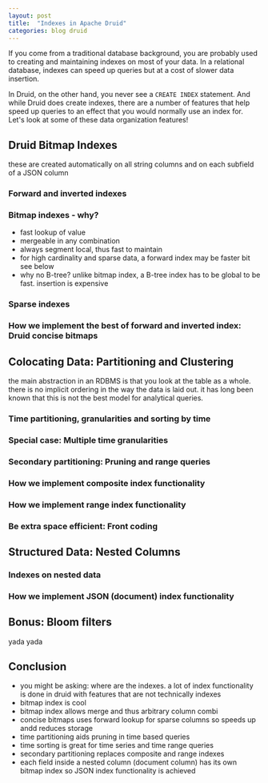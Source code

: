 ```yaml
---
layout: post
title:  "Indexes in Apache Druid"
categories: blog druid
---
```


If you come from a traditional database background, you are probably used to creating and maintaining indexes on most of your data. In a relational database, indexes can speed up queries but at a cost of slower data insertion.

In Druid, on the other hand, you never see a `CREATE INDEX` statement. And while Druid does create indexes, there are a number of features that help speed up queries to an effect that you would normally use an index for. Let's look at some of these data organization features!

## Druid Bitmap Indexes

these are created automatically on all string columns and on each subfield of a JSON column

### Forward and inverted indexes

### Bitmap indexes - why?

- fast lookup of value
- mergeable in any combination
- always segment local, thus fast to maintain
- for high cardinality and sparse data, a forward index may be faster bit see below
- why no B-tree? unlike bitmap index, a B-tree index has to be global to be fast. insertion is expensive

### Sparse indexes

### How we implement the best of forward and inverted index: Druid concise bitmaps


## Colocating Data: Partitioning and Clustering

the main abstraction in an RDBMS is that you look at the table as a whole. there is no implicit ordering in the way the data is laid out. it has long been known that this is not the best model for analytical queries. 

### Time partitioning, granularities and sorting by time

### Special case: Multiple time granularities

### Secondary partitioning: Pruning and range queries

### How we implement composite index functionality

### How we implement range index functionality

### Be extra space efficient: Front coding


## Structured Data: Nested Columns

### Indexes on nested data

### How we implement JSON (document) index functionality


## Bonus: Bloom filters

yada yada

## Conclusion

- you might be asking: where are the indexes. a lot of index functionality is done in druid with features that are not technically indexes
- bitmap index is cool
- bitmap index allows merge and thus arbitrary column combi
- concise bitmaps uses forward lookup for sparse columns so speeds up andd reduces storage
- time partitioning aids pruning in time based queries
- time sorting is great for time series and time range queries
- secondary partitioning replaces composite and range indexes
- each field inside a nested column (document column) has its own bitmap index so JSON index functionality is achieved
